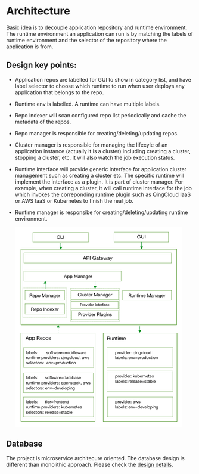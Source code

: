 # Architecture

Basic idea is to decouple application repository and runtime environment. The runtime environment an application can run is by matching the labels of runtime environment and the selector of the repository where the application is from.

## Design key points:

* Application repos are labelled for GUI to show in category list, and have label selector to choose which runtime to run when user deploys any application that belongs to the repo. 
* Runtime env is labelled. A runtime can have multiple labels.
* Repo indexer will scan configured repo list periodically and cache the metadata of the repos.
* Repo manager is responsible for creating/deleting/updating repos.
* Cluster manager is responsible for managing the lifecyle of an application instance (actually it is a cluster) including creating a cluster, stopping a cluster, etc. It will also watch the job execution status. 
* Runtime interface will provide generic interface for application cluster management such as creating a cluster etc. The specific runtime will implement the interface as a plugin. It is part of cluster manager. For example, when creating a cluster, it will call runtime interface for the job which invokes the correponding runtime plugin such as QingCloud IaaS or AWS IaaS or Kubernetes to finish the real job.
* Runtime manager is responsibe for creating/deleting/updating runtime environment.

     ![Arichitecture](../images/arch.png)

## Database

The project is microservice architecure oriented. The database design is different than monolithic approach. Please check the [design details](db-design.md).


